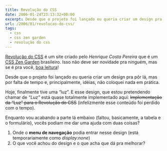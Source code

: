 ```yaml
---
title: Revolução do CSS
date: 2006-01-24T23:13:32+00:00
excerpt: Desde que o projeto foi lançado eu queria criar um design pra pôr lá, mas por falta de tempo e, principalmente, idéias, não coloquei nada em prática. Hoje, finalmente tive uma "Luz".
url: /2006/01/revolucao-do-css/
tags:
  - css
  - css zen garden
  - revolução do css
---
```


[Revolução do CSS][1] é um site criado pelo _Henrique Costa Pereira_ que é um [CSS Zen Garden][2] brasileiro. Isso não deve ser novidade pra ninguém, mas se é pra você, [boa leitura][3]!

Desde que o projeto foi lançado eu queria criar um design pra pôr lá, mas por falta de tempo e, principalmente, idéias, não coloquei nada em prática.

Hoje, finalmente tive uma “luz”. E esse design, que estou pretendendo chamar de _“Luz”_ está quase totalmente implementado aqui: ~~Implementação da “Luz” para o Revolução do CSS~~ (infelizmente esse conteúdo foi perdido com o tempo).

Enquanto vou acabando a parte lá embaixo (faltou, basicamente, a tabela e o formulário), vocês podiam me dar uma ajuda com duas coisas?

1. Onde o **menu de navegação** podia entrar nesse design (está temporariamente como _display:none_)
2. O que você achou do design e o que acha que dá pra melhorar?

[1]: http://www.revolucao.etc.br
[2]: http://www.csszengarden.com/
[3]: http://www.google.com/search?q=revolução+do+css
